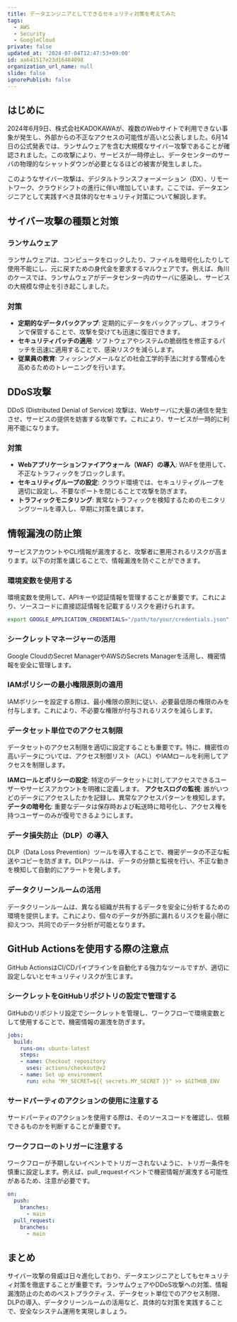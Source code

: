 ```yaml
---
title: データエンジニアとしてできるセキュリティ対策を考えてみた
tags:
  - AWS
  - Security
  - GoogleCloud
private: false
updated_at: '2024-07-04T12:47:53+09:00'
id: aa641517e23d16484098
organization_url_name: null
slide: false
ignorePublish: false
---
```

## はじめに

2024年6月9日、株式会社KADOKAWAが、複数のWebサイトで利用できない事象が発生し、外部からの不正なアクセスの可能性が高いと公表しました。6月14日の公式発表では、ランサムウェアを含む大規模なサイバー攻撃であることが確認されました。この攻撃により、サービスが一時停止し、データセンターのサーバの物理的なシャットダウンが必要となるほどの被害が発生しました。

このようなサイバー攻撃は、デジタルトランスフォーメーション（DX）、リモートワーク、クラウドシフトの進行に伴い増加しています。ここでは、データエンジニアとして実践すべき具体的なセキュリティ対策について解説します。

## サイバー攻撃の種類と対策

### ランサムウェア

ランサムウェアは、コンピュータをロックしたり、ファイルを暗号化したりして使用不能にし、元に戻すための身代金を要求するマルウェアです。例えば、角川のケースでは、ランサムウェアがデータセンター内のサーバに感染し、サービスの大規模な停止を引き起こしました。

### 対策

- **定期的なデータバックアップ**: 定期的にデータをバックアップし、オフラインで保管することで、攻撃を受けても迅速に復旧できます。
- **セキュリティパッチの適用**: ソフトウェアやシステムの脆弱性を修正するパッチを迅速に適用することで、感染リスクを減らします。
- **従業員の教育**: フィッシングメールなどの社会工学的手法に対する警戒心を高めるためのトレーニングを行います。

## DDoS攻撃

DDoS (Distributed Denial of Service) 攻撃は、Webサーバに大量の通信を発生させ、サービスの提供を妨害する攻撃です。これにより、サービスが一時的に利用不能になります。

### 対策

- **Webアプリケーションファイアウォール（WAF）の導入**: WAFを使用して、不正なトラフィックをブロックします。
- **セキュリティグループの設定**: クラウド環境では、セキュリティグループを適切に設定し、不要なポートを閉じることで攻撃を防ぎます。
- **トラフィックモニタリング**: 異常なトラフィックを検知するためのモニタリングツールを導入し、早期に対策を講じます。

## 情報漏洩の防止策
サービスアカウントやCLI情報が漏洩すると、攻撃者に悪用されるリスクが高まります。以下の対策を講じることで、情報漏洩を防ぐことができます。

### 環境変数を使用する
環境変数を使用して、APIキーや認証情報を管理することが重要です。これにより、ソースコードに直接認証情報を記載するリスクを避けられます。

```bash
export GOOGLE_APPLICATION_CREDENTIALS="/path/to/your/credentials.json"
```
### シークレットマネージャーの活用
Google CloudのSecret ManagerやAWSのSecrets Managerを活用し、機密情報を安全に管理します。

### IAMポリシーの最小権限原則の適用
IAMポリシーを設定する際は、最小権限の原則に従い、必要最低限の権限のみを付与します。これにより、不必要な権限が付与されるリスクを減らします。

### データセット単位でのアクセス制限
データセットのアクセス制限を適切に設定することも重要です。特に、機密性の高いデータについては、アクセス制御リスト（ACL）やIAMロールを利用してアクセスを制限します。

**IAMロールとポリシーの設定**:
特定のデータセットに対してアクセスできるユーザーやサービスアカウントを明確に定義します。
**アクセスログの監視**: 
誰がいつどのデータにアクセスしたかを記録し、異常なアクセスパターンを検知します。
**データの暗号化**: 
重要なデータは保存時および転送時に暗号化し、アクセス権を持つユーザーのみが復号できるようにします。
### データ損失防止（DLP）の導入
DLP（Data Loss Prevention）ツールを導入することで、機密データの不正な転送やコピーを防ぎます。DLPツールは、データの分類と監視を行い、不正な動きを検知して自動的にアラートを発します。

### データクリーンルームの活用
データクリーンルームは、異なる組織が共有するデータを安全に分析するための環境を提供します。これにより、個々のデータが外部に漏れるリスクを最小限に抑えつつ、共同でのデータ分析が可能となります。

## GitHub Actionsを使用する際の注意点
GitHub ActionsはCI/CDパイプラインを自動化する強力なツールですが、適切に設定しないとセキュリティリスクが生じます。

### シークレットをGitHubリポジトリの設定で管理する
GitHubのリポジトリ設定でシークレットを管理し、ワークフローで環境変数として使用することで、機密情報の漏洩を防ぎます。

```yaml
jobs:
  build:
    runs-on: ubuntu-latest
    steps:
    - name: Checkout repository
      uses: actions/checkout@v2
    - name: Set up environment
      run: echo "MY_SECRET=${{ secrets.MY_SECRET }}" >> $GITHUB_ENV
```
### サードパーティのアクションの使用に注意する
サードパーティのアクションを使用する際は、そのソースコードを確認し、信頼できるものかを判断することが重要です。

### ワークフローのトリガーに注意する
ワークフローが予期しないイベントでトリガーされないように、トリガー条件を慎重に設定します。例えば、pull_requestイベントで機密情報が漏洩する可能性があるため、注意が必要です。

```yaml
on:
  push:
    branches:
      - main
  pull_request:
    branches:
      - main
```
## まとめ
サイバー攻撃の脅威は日々進化しており、データエンジニアとしてもセキュリティ対策を徹底することが重要です。ランサムウェアやDDoS攻撃への対策、情報漏洩防止のためのベストプラクティス、データセット単位でのアクセス制限、DLPの導入、データクリーンルームの活用など、具体的な対策を実践することで、安全なシステム運用を実現しましょう。

